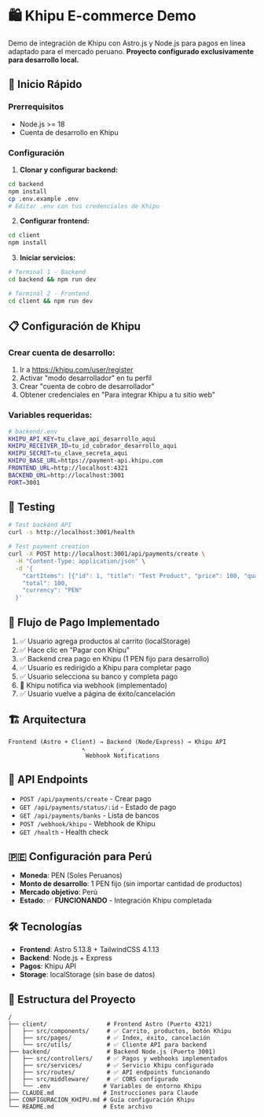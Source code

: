 # 🛍️ Khipu E-commerce Demo

Demo de integración de Khipu con Astro.js y Node.js para pagos en línea adaptado para el mercado peruano. **Proyecto configurado exclusivamente para desarrollo local.**

## 🚀 Inicio Rápido

### Prerrequisitos

- Node.js >= 18
- Cuenta de desarrollo en Khipu

### Configuración

1. **Clonar y configurar backend:**

```bash
cd backend
npm install
cp .env.example .env
# Editar .env con tus credenciales de Khipu
```

2. **Configurar frontend:**

```bash
cd client
npm install
```

3. **Iniciar servicios:**

```bash
# Terminal 1 - Backend
cd backend && npm run dev

# Terminal 2 - Frontend
cd client && npm run dev
```

## 📋 Configuración de Khipu

### Crear cuenta de desarrollo:

1. Ir a https://khipu.com/user/register
2. Activar "modo desarrollador" en tu perfil
3. Crear "cuenta de cobro de desarrollador"
4. Obtener credenciales en "Para integrar Khipu a tu sitio web"

### Variables requeridas:

```bash
# backend/.env
KHIPU_API_KEY=tu_clave_api_desarrollo_aqui
KHIPU_RECEIVER_ID=tu_id_cobrador_desarrollo_aqui
KHIPU_SECRET=tu_clave_secreta_aqui
KHIPU_BASE_URL=https://payment-api.khipu.com
FRONTEND_URL=http://localhost:4321
BACKEND_URL=http://localhost:3001
PORT=3001
```

## 🧪 Testing

```bash
# Test backend API
curl -s http://localhost:3001/health

# Test payment creation
curl -X POST http://localhost:3001/api/payments/create \
  -H "Content-Type: application/json" \
  -d '{
    "cartItems": [{"id": 1, "title": "Test Product", "price": 100, "quantity": 1}],
    "total": 100,
    "currency": "PEN"
  }'
```

## 📱 Flujo de Pago Implementado

1. ✅ Usuario agrega productos al carrito (localStorage)
2. ✅ Hace clic en "Pagar con Khipu"
3. ✅ Backend crea pago en Khipu (1 PEN fijo para desarrollo)
4. ✅ Usuario es redirigido a Khipu para completar pago
5. ✅ Usuario selecciona su banco y completa pago
6. 🔄 Khipu notifica via webhook (implementado)
7. ✅ Usuario vuelve a página de éxito/cancelación

## 🏗️ Arquitectura

```
Frontend (Astro + Client) → Backend (Node/Express) → Khipu API
                     ↖          ↙
                      Webhook Notifications
```

## 📝 API Endpoints

- `POST /api/payments/create` - Crear pago
- `GET /api/payments/status/:id` - Estado de pago
- `GET /api/payments/banks` - Lista de bancos
- `POST /webhook/khipu` - Webhook de Khipu
- `GET /health` - Health check

## 🇵🇪 Configuración para Perú

- **Moneda**: PEN (Soles Peruanos)
- **Monto de desarrollo**: 1 PEN fijo (sin importar cantidad de productos)
- **Mercado objetivo**: Perú
- **Estado**: ✅ **FUNCIONANDO** - Integración Khipu completada

## 🛠️ Tecnologías

- **Frontend**: Astro 5.13.8 + TailwindCSS 4.1.13
- **Backend**: Node.js + Express
- **Pagos**: Khipu API
- **Storage**: localStorage (sin base de datos)

## 📁 Estructura del Proyecto

```
/
├── client/                 # Frontend Astro (Puerto 4321)
│   ├── src/components/     # ✅ Carrito, productos, botón Khipu
│   ├── src/pages/          # ✅ Index, éxito, cancelación
│   └── src/utils/          # ✅ Cliente API para backend
├── backend/                # Backend Node.js (Puerto 3001)
│   ├── src/controllers/    # ✅ Pagos y webhooks implementados
│   ├── src/services/       # ✅ Servicio Khipu configurado
│   ├── src/routes/         # ✅ API endpoints funcionando
│   ├── src/middleware/     # ✅ CORS configurado
│   └── .env               # Variables de entorno Khipu
├── CLAUDE.md              # Instrucciones para Claude
├── CONFIGURACION_KHIPU.md # Guía configuración Khipu
└── README.md              # Este archivo
```